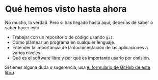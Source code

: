 # Qué hemos visto hasta ahora

No mucho, la verdad. Pero si has llegado hasta aquí, deberías de saber
o saber hacer esto

* Trabajar con un repositorio de código usando `git`.
* Cómo plantear un programa en cualquier lenguaje.
* Entender la importancia de la documentación de las aplicaciones a
  varios niveles.
* Qué es el software libre y por qué es importante usarlo por omisión.

Si tienes alguna duda o sugerencia, usa
[el formulario de GitHub de este libro](https://github.com/JJ/cero_a_perl/issues). 
